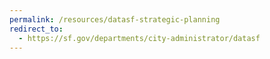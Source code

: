 ```yaml
---
permalink: /resources/datasf-strategic-planning
redirect_to:
  - https://sf.gov/departments/city-administrator/datasf
---
```

